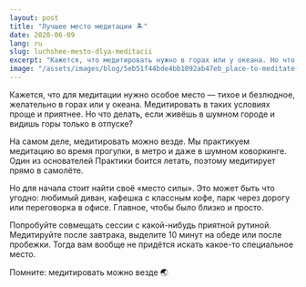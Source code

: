 ```yaml
---
layout: post
title: "Лучшее место медитации 🏝"
date: 2020-06-09
lang: ru
slug: luchshee-mesto-dlya-meditacii
excerpt: "Кажется, что медитировать нужно в горах или у океана. Но что делать, если живёшь в шумном городе и видишь горы только в отпуске?"
image: "/assets/images/blog/5eb51f44bde4bb1092ab47eb_place-to-meditate-fb.jpg"
---
```


<p>Кажется, что для медитации нужно особое место — тихое и безлюдное, желательно в горах или у океана. Медитировать в таких условиях проще и приятнее. Но что делать, если живёшь в шумном городе и видишь горы только в отпуске?</p><p>На самом деле, медитировать можно везде. Мы практикуем медитацию во время прогулки, в метро и даже в шумном коворкинге. Один из основателей Практики боится летать, поэтому медитирует прямо в самолёте.</p><p>Но для начала стоит найти своё «место силы». Это может быть что угодно: любимый диван, кафешка с классным кофе, парк через дорогу или переговорка в офисе. Главное, чтобы было близко и просто.</p><p>Попробуйте совмещать сессии с какой-нибудь приятной рутиной. Медитируйте после завтрака, выделите 10 минут на обеде или после пробежки. Тогда вам вообще не придётся искать какое-то специальное место.</p><p>Помните: медитировать можно везде 🌏</p><p>‍</p>